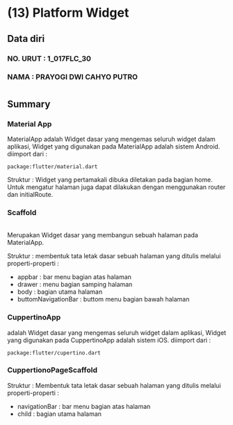# (13) Platform Widget
## Data diri 
### NO. URUT : 1_017FLC_30
### NAMA : PRAYOGI DWI CAHYO PUTRO
#
## Summary
### **Material App**
MaterialApp adalah Widget dasar yang mengemas seluruh widget dalam aplikasi, Widget yang digunakan pada MaterialApp adalah sistem Android. diimport dari :
```
package:flutter/material.dart
```
Struktur : Widget yang pertamakali dibuka diletakan pada bagian home. Untuk mengatur halaman juga dapat dilakukan dengan menggunakan router dan initialRoute.

### **Scaffold**
<br>
Merupakan Widget dasar yang membangun sebuah halaman pada MaterialApp.

Struktur : membentuk tata letak dasar sebuah halaman yang ditulis melalui properti-properti :
- appbar : bar menu bagian atas halaman
- drawer : menu bagian samping halaman 
- body : bagian utama halaman
- buttomNavigationBar : buttom menu bagian bawah halaman

### **CuppertinoApp**
adalah Widget dasar yang mengemas seluruh widget dalam aplikasi, Widget yang digunakan pada CuppertinoApp adalah sistem iOS. diimport dari :
```
package:flutter/cupertino.dart
```

### **CuppertionoPageScaffold**
Struktur : Membentuk tata letak dasar sebuah halaman yang ditulis melalui properti-properti :
- navigationBar : bar menu bagian atas halaman
- child : bagian utama halaman